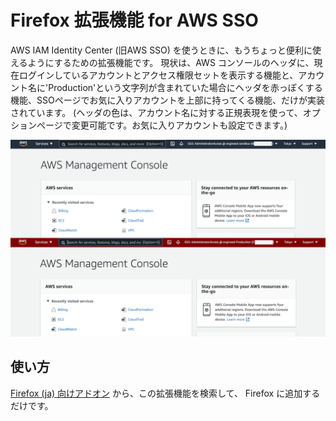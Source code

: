 # Firefox 拡張機能 for AWS SSO

AWS IAM Identity Center (旧AWS SSO) を使うときに、もうちょっと便利に使えるようにするための拡張機能です。
現状は、AWS コンソールのヘッダに、現在ログインしているアカウントとアクセス権限セットを表示する機能と、アカウント名に'Production'という文字列が含まれていた場合にヘッダを赤っぽくする機能、SSOページでお気に入りアカウントを上部に持ってくる機能、だけが実装されています。
(ヘッダの色は、アカウント名に対する正規表現を使って、オプションページで変更可能です。お気に入りアカウントも設定できます。)

![ss_dev.png](screenshots/awssso.png)

## 使い方

[Firefox (ja) 向けアドオン](https://addons.mozilla.org/ja/firefox/addon/extension-for-aws-sso/) から、この拡張機能を検索して、 Firefox に追加するだけです。

